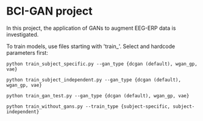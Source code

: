 # BCI-GAN project
In this project, the application of GANs to augment EEG-ERP data is investigated.

To train models, use files starting with 'train_'. Select and hardcode parameters first:

<pre><code>python train_subject_specific.py --gan_type {dcgan (default), wgan_gp, vae}
</code></pre>

<pre><code>python train_subject_independent.py --gan_type {dcgan (default), wgan_gp, vae}
</code></pre>

<pre><code>python train_gan_test.py --gan_type {dcgan (default), wgan_gp, vae}
</code></pre>

<pre><code>python train_without_gans.py --train_type {subject-specific, subject-independent}
</code></pre>
